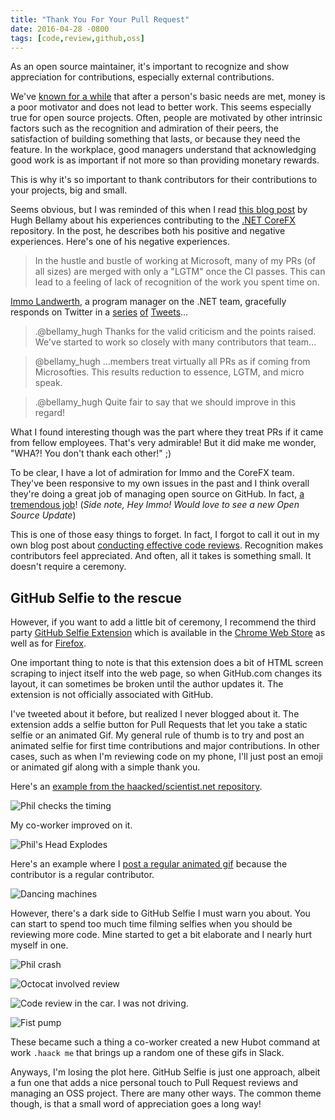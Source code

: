 ```yaml
---
title: "Thank You For Your Pull Request"
date: 2016-04-28 -0800
tags: [code,review,github,oss]
---
```


As an open source maintainer, it's important to recognize and show appreciation for contributions, especially external contributions.

We've [known for a while](https://vimeo.com/15488784) that after a person's basic needs are met, money is a poor motivator and does not lead to better work. This seems especially true for open source projects. Often, people are motivated by other intrinsic factors such as the recognition and admiration of their peers, the satisfaction of building something that lasts, or because they need the feature. In the workplace, good managers understand that acknowledging good work is as important if not more so than providing monetary rewards.

This is why it's so important to thank contributors for their contributions to your projects, big and small.

Seems obvious, but I was reminded of this when I read [this blog post](http://hughbellamy.co.uk/blog.html#corefx-analysis) by Hugh Bellamy about his experiences contributing to the [.NET CoreFX](https://github.com/dotnet/corefx) repository. In the post, he describes both his positive and negative experiences. Here's one of his negative experiences.

> In the hustle and bustle of working at Microsoft, many of my PRs (of all sizes) are merged with only a "LGTM" once the CI passes. This can lead to a feeling of lack of recognition of the work you spent time on.

[Immo Landwerth](http://immo.landwerth.net/), a program manager on the .NET team, gracefully responds on Twitter in a [series](https://twitter.com/terrajobst/status/725752358316048384) [of](https://twitter.com/terrajobst/status/725752358316048384) [Tweets](https://twitter.com/terrajobst/status/725752358316048384)...

> .@bellamy_hugh Thanks for the valid criticism and the points raised. We've started to work so closely with many contributors that team...

> @bellamy_hugh ...members treat virtually all PRs as if coming from Microsofties. This results reduction to essence, LGTM, and micro speak.

> .@bellamy_hugh Quite fair to say that we should improve in this regard!

What I found interesting though was the part where they treat PRs if it came from fellow employees. That's very admirable! But it did make me wonder, "WHA?! You don't thank each other!" ;)

To be clear, I have a lot of admiration for Immo and the CoreFX team. They've been responsive to my own issues in the past and I think overall they're doing a great job of managing open source on GitHub. In fact, [a tremendous job](https://blogs.msdn.microsoft.com/dotnet/2015/01/28/net-core-open-source-update/)! (_Side note, Hey Immo! Would love to see a new Open Source Update_)

This is one of those easy things to forget. In fact, I forgot to call it out in my own blog post about [conducting effective code reviews](https://haacked.com/archive/2013/10/28/code-review-like-you-mean-it.aspx/). Recognition makes contributors feel appreciated. And often, all it takes is something small. It doesn't require a ceremony.

## GitHub Selfie to the rescue

However, if you want to add a little bit of ceremony, I recommend the third party [GitHub Selfie Extension](https://github.com/thieman/github-selfies) which is available in the [Chrome Web Store](https://chrome.google.com/webstore/detail/github-selfies/ldnpkdnkgkogfnahcnldaedcoadjbkbl) as well as for [Firefox](https://addons.mozilla.org/en-US/firefox/addon/github-selfies/).

One important thing to note is that this extension does a bit of HTML screen scraping to inject itself into the web page, so when GitHub.com changes its layout, it can sometimes be broken until the author updates it. The extension is not officially associated with GitHub.

I've tweeted about it before, but realized I never blogged about it. The extension adds a selfie button for Pull Requests that let you take a static selfie or an animated Gif. My general rule of thumb is to try and post an animated selfie for first time contributions and major contributions. In other cases, such as when I'm reviewing code on my phone, I'll just post an emoji or animated gif along with a simple thank you.

Here's an [example from the haacked/scientist.net repository](https://github.com/Haacked/Scientist.net/pull/17#issuecomment-182090527).

![Phil checks the timing](https://camo.githubusercontent.com/5c14ac4ed1b1da6c50be10a35be32d18ca793e6b/687474703a2f2f692e696d6775722e636f6d2f473975674878752e676966)

My co-worker improved on it.

![Phil's Head Explodes](https://cloud.githubusercontent.com/assets/634063/12932604/d2f911e2-cf83-11e5-9112-15b593f62a44.gif)

Here's an example where I [post a regular animated gif](https://github.com/Haacked/Scientist.net/pull/47#issuecomment-195568586) because the contributor is a regular contributor.

![Dancing machines](https://camo.githubusercontent.com/a17e708165ce91c67845edd30820350de847c9d8/687474703a2f2f692e696d6775722e636f6d2f7a3862585a4b612e676966)

However, there's a dark side to GitHub Selfie I must warn you about. You can start to spend too much time filming selfies when you should be reviewing more code. Mine started to get a bit elaborate and I nearly hurt myself in one.

![Phil crash](https://cloud.githubusercontent.com/assets/19977/12824530/79e28054-cb26-11e5-8480-da8a5b7db5d1.gif)

![Octocat involved review](https://slack-imgs.com/?c=1&o1=wi213.he160&url=https%3A%2F%2Fcamo.githubusercontent.com%2F035462422d0cb844e1365b01db1e2e1cfce5936e%2F687474703a2f2f692e696d6775722e636f6d2f3436796f594f4e2e676966%23.gif)

![Code review in the car. I was not driving.](https://slack-imgs.com/?c=1&o1=wi213.he160&url=https%3A%2F%2Fcloud.githubusercontent.com%2Fassets%2F19977%2F9453139%2F35eb6b16-4a6d-11e5-9456-031299a8ba05.gif)

![Fist pump](https://slack-imgs.com/?c=1&o1=wi213.he160&url=https%3A%2F%2Fcamo.githubusercontent.com%2F6f2421b1ecc1546056c4f2de29d0b4d7a919e277%2F687474703a2f2f692e696d6775722e636f6d2f48496e6954334a2e676966%23.gif)

These became such a thing a co-worker created a new Hubot command at work `.haack me` that brings up a random one of these gifs in Slack.

Anyways, I'm losing the plot here. GitHub Selfie is just one approach, albeit a fun one that adds a nice personal touch to Pull Request reviews and managing an OSS project. There are many other ways. The common theme though, is that a small word of appreciation goes a long way!
